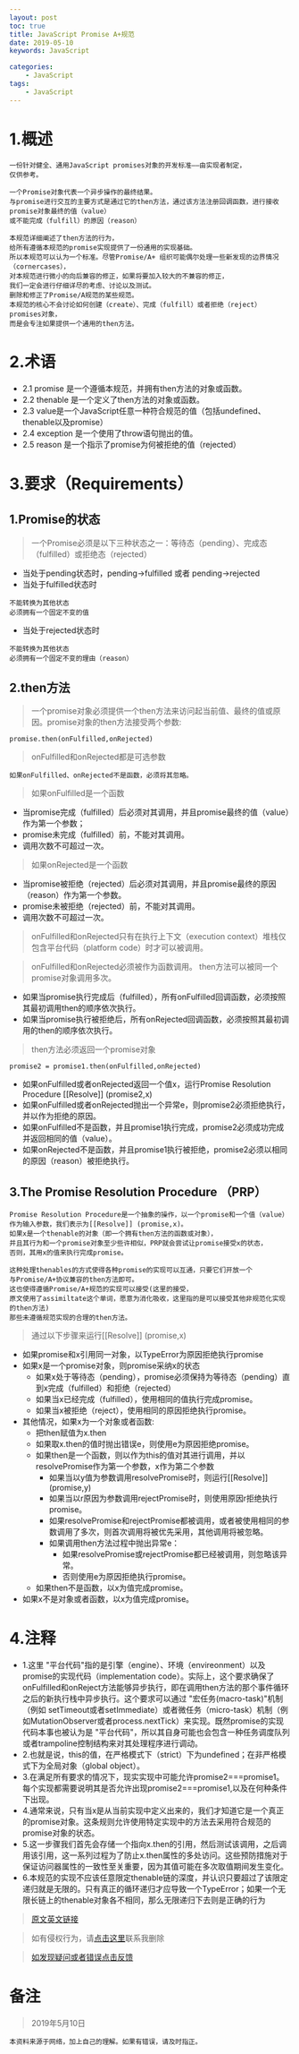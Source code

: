 ```yaml
---
layout: post
toc: true
title: JavaScript Promise A+规范
date: 2019-05-10
keywords: JavaScript

categories:
    - JavaScript
tags:
    - JavaScript
---
```


# 1.概述
<!-- more -->
```
一份针对健全、通用JavaScript promises对象的开发标准——由实现者制定，
仅供参考。

一个Promise对象代表一个异步操作的最终结果。
与promise进行交互的主要方式是通过它的then方法，通过该方法注册回调函数，进行接收promise对象最终的值（value）
或不能完成（fulfill）的原因（reason）

本规范详细阐述了then方法的行为，
给所有遵循本规范的promise实现提供了一份通用的实现基础。
所以本规范可以认为一个标准。尽管Promise/A+ 组织可能偶尔处理一些新发现的边界情况（cornercases），
对本规范进行微小的向后兼容的修正，如果将要加入较大的不兼容的修正，
我们一定会进行仔细详尽的考虑、讨论以及测试。
删除和修正了Promise/A规范的某些规范。
本规范的核心不会讨论如何创建（create）、完成（fulfill）或者拒绝（reject）promises对象，
而是会专注如果提供一个通用的then方法。

```
# 2.术语
-  2.1 promise 是一个遵循本规范，并拥有then方法的对象或函数。
-  2.2 thenable 是一个定义了then方法的对象或函数。
-  2.3 value是一个JavaScript任意一种符合规范的值（包括undefined、thenable以及promise）
-  2.4 exception 是一个使用了throw语句抛出的值。
-  2.5 reason 是一个指示了promise为何被拒绝的值（rejected）

# 3.要求（Requirements）
## 1.Promise的状态

>一个Promise必须是以下三种状态之一：等待态（pending）、完成态（fulfilled）或拒绝态（rejected）

- 当处于pending状态时，pending->fulfilled 或者 pending->rejected
- 当处于fulfilled状态时
```
不能转换为其他状态
必须拥有一个固定不变的值
```
- 当处于rejected状态时
```
不能转换为其他状态
必须拥有一个固定不变的理由（reason）

```

## 2.then方法
>一个promise对象必须提供一个then方法来访问起当前值、最终的值或原因。promise对象的then方法接受两个参数:

```
promise.then(onFulfilled,onRejected)
```
>onFulfilled和onRejected都是可选参数

```
如果onFulfilled、onRejected不是函数，必须将其忽略。
```
>如果onFulfilled是一个函数

- 当promise完成（fulfilled）后必须对其调用，并且promise最终的值（value）作为第一个参数；
- promise未完成（fulfilled）前，不能对其调用。
- 调用次数不可超过一次。

>如果onRejected是一个函数

- 当promise被拒绝（rejected）后必须对其调用，并且promise最终的原因（reason）作为第一个参数。
- promise未被拒绝（rejected）前，不能对其调用。
- 调用次数不可超过一次。

>onFulfilled和onRejected只有在执行上下文（execution context）堆栈仅包含平台代码（platform code）时才可以被调用。

>onFulfilled和onRejected必须被作为函数调用。
>then方法可以被同一个promise对象调用多次。

- 如果当promise执行完成后（fulfilled），所有onFulfilled回调函数，必须按照其最初调用then的顺序依次执行。
- 如果当promise执行被拒绝后，所有onRejected回调函数，必须按照其最初调用的then的顺序依次执行。

>then方法必须返回一个promise对象

```
promise2 = promise1.then(onFulfilled,onRejected)
```

- 如果onFulfilled或者onRejected返回一个值x，运行Promise Resolution Procedure [[Resolve]] (promise2,x)
- 如果onFulfilled或者onRejected抛出一个异常e，则promise2必须拒绝执行，并以作为拒绝的原因。
- 如果onFulfilled不是函数，并且promise1执行完成，promise2必须成功完成并返回相同的值（value）。
- 如果onRejected不是函数，并且promise1执行被拒绝，promise2必须以相同的原因（reason）被拒绝执行。

## 3.The Promise Resolution Procedure （PRP）

```
Promise Resolution Procedure是一个抽象的操作，以一个promise和一个值（value）
作为输入参数，我们表示为[[Resolve]] (promise,x)。
如果x是一个thenable的对象（即一个拥有then方法的函数或对象），
并且其行为和一个promise对象至少些许相似，PRP就会尝试让promise接受x的状态，
否则，其用x的值来执行完成promise。

这种处理thenables的方式使得各种promise的实现可以互通，只要它们开放一个
与Promise/A+协议兼容的then方法即可。
这也使得遵循Promise/A+规范的实现可以接受(这里的接受，
原文使用了assimiltate这个单词，愿意为消化吸收，这里指的是可以接受其他非规范化实现的then方法)
那些未遵循规范实现的合理的then方法。
```
>通过以下步骤来运行[[Resolve]] (promise,x)

- 如果promise和x引用同一对象，以TypeError为原因拒绝执行promise
- 如果x是一个promise对象，则promise采纳x的状态
  + 如果x处于等待态（pending），promise必须保持为等待态（pending）直到x完成（fulfilled）和拒绝（rejected）
  +  如果当x已经完成（fulfilled），使用相同的值执行完成promise。
  +  如果当x被拒绝（reject），使用相同的原因拒绝执行promise。
- 其他情况，如果x为一个对象或者函数:
  + 把then赋值为x.then
  + 如果取x.then的值时抛出错误e，则使用e为原因拒绝promise。
  + 如果then是一个函数，则以作为this的值对其进行调用，并以resolvePromise作为第一个参数，x作为第二个参数
    * 如果当以y值为参数调用resolvePromise时，则运行[[Resolve]] (promise,y)
    * 如果当以r原因为参数调用rejectPromise时，则使用原因r拒绝执行promise。
    * 如果resolvePromise和rejectPromise都被调用，或者被使用相同的参数调用了多次，则首次调用将被优先采用，其他调用将被忽略。
    * 如果调用then方法过程中抛出异常e：
        * 如果resolvePromise或rejectPromise都已经被调用，则忽略该异常。
        * 否则使用e为原因拒绝执行promise。
  + 如果then不是函数，以x为值完成promise。
- 如果x不是对象或者函数，以x为值完成promise。
# 4.注释
- 1.这里 "平台代码"指的是引擎（engine）、环境（envireonment）以及promise的实现代码（implementation code）。实际上，这个要求确保了 onFulfilled和onReject方法能够异步执行，即在调用then方法的那个事件循环之后的新执行栈中异步执行。这个要求可以通过 "宏任务(macro-task)"机制（例如 setTimeout或者setImmediate）或者微任务（micro-task）机制（例如MutationObserver或者process.nextTick）来实现。既然promise的实现代码本事也被认为是 "平台代码"，所以其自身可能也会包含一种任务调度队列或者trampoline控制结构来对其处理程序进行调动。
- 2.也就是说，this的值，在严格模式下（strict）下为undefined；在非严格模式下为全局对象（global object）。
- 3.在满足所有要求的情况下，现实实现中可能允许promise2===promise1。每个实现都需要说明其是否允许出现promise2===promise1,以及在何种条件下出现。
- 4.通常来说，只有当x是从当前实现中定义出来的，我们才知道它是一个真正的promise对象。这条规则允许使用特定实现中的方法去采用符合规范的promise对象的状态。
- 5.这一步骤我们首先会存储一个指向x.then的引用，然后测试该调用，之后调用该引用，这一系列过程为了防止x.then属性的多处访问。这些预防措施对于保证访问器属性的一致性至关重要，因为其值可能在多次取值期间发生变化。
- 6.本规范的实现不应该任意限定thenable链的深度，并认识只要超过了该限定递归就是无限的。只有真正的循环递归才应导致一个TypeError；如果一个无限长链上的thenable对象各不相同，那么无限递归下去则是正确的行为

>[原文英文链接](https://promisesaplus.com/)

>如有侵权行为，请[点击这里](https://github.com/cooper-q/MattMeng_hexo/issues)联系我删除

>[如发现疑问或者错误点击反馈](https://github.com/cooper-q/MattMeng_hexo/issues)

# 备注
>2019年5月10日
```
本资料来源于网络，加上自己的理解。如果有错误，请及时指正。
```
